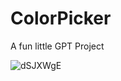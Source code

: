 # ColorPicker
 
A fun little GPT Project



![dSJXWgE](https://github.com/Nokami93/ColorPicker/assets/9142295/e5165794-8f31-465e-b5fb-4c1114855746)
